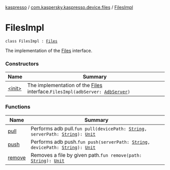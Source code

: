 [kaspresso](../../index.md) / [com.kaspersky.kaspresso.device.files](../index.md) / [FilesImpl](./index.md)

# FilesImpl

`class FilesImpl : `[`Files`](../-files/index.md)

The implementation of the [Files](../-files/index.md) interface.

### Constructors

| Name | Summary |
|---|---|
| [&lt;init&gt;](-init-.md) | The implementation of the [Files](../-files/index.md) interface.`FilesImpl(adbServer: `[`AdbServer`](../../com.kaspersky.kaspresso.device.server/-adb-server/index.md)`)` |

### Functions

| Name | Summary |
|---|---|
| [pull](pull.md) | Performs adb pull.`fun pull(devicePath: `[`String`](https://kotlinlang.org/api/latest/jvm/stdlib/kotlin/-string/index.html)`, serverPath: `[`String`](https://kotlinlang.org/api/latest/jvm/stdlib/kotlin/-string/index.html)`): `[`Unit`](https://kotlinlang.org/api/latest/jvm/stdlib/kotlin/-unit/index.html) |
| [push](push.md) | Performs adb push.`fun push(serverPath: `[`String`](https://kotlinlang.org/api/latest/jvm/stdlib/kotlin/-string/index.html)`, devicePath: `[`String`](https://kotlinlang.org/api/latest/jvm/stdlib/kotlin/-string/index.html)`): `[`Unit`](https://kotlinlang.org/api/latest/jvm/stdlib/kotlin/-unit/index.html) |
| [remove](remove.md) | Removes a file by given path.`fun remove(path: `[`String`](https://kotlinlang.org/api/latest/jvm/stdlib/kotlin/-string/index.html)`): `[`Unit`](https://kotlinlang.org/api/latest/jvm/stdlib/kotlin/-unit/index.html) |
